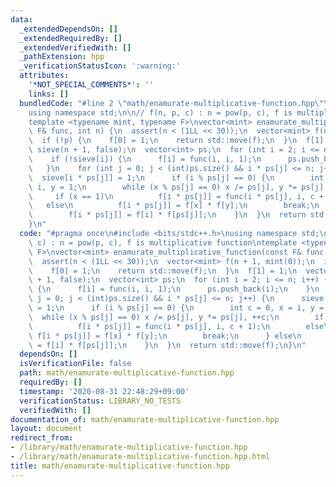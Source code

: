 ```yaml
---
data:
  _extendedDependsOn: []
  _extendedRequiredBy: []
  _extendedVerifiedWith: []
  _pathExtension: hpp
  _verificationStatusIcon: ':warning:'
  attributes:
    '*NOT_SPECIAL_COMMENTS*': ''
    links: []
  bundledCode: "#line 2 \"math/enamurate-multiplicative-function.hpp\"\n#include <bits/stdc++.h>\n\
    using namespace std;\n\n// f(n, p, c) : n = pow(p, c), f is multiplicative function\n\
    template <typename mint, typename F>\nvector<mint> enamurate_multiplicative_function(const\
    \ F& func, int n) {\n  assert(n < (1LL << 30));\n  vector<mint> f(n + 1, mint(0));\n\
    \  if (!p) {\n    f[0] = 1;\n    return std::move(f);\n  }\n  f[1] = 1;\n  vector<bool>\
    \ sieve(n + 1, false);\n  vector<int> ps;\n  for (int i = 2; i <= n; i++) {\n\
    \    if (!sieve[i]) {\n      f[i] = func(i, i, 1);\n      ps.push_back(i);\n \
    \   }\n    for (int j = 0; j < (int)ps.size() && i * ps[j] <= n; j++) {\n    \
    \  sieve[i * ps[j]] = 1;\n      if (i % ps[j] == 0) {\n        int c = 0, x =\
    \ i, y = 1;\n        while (x % ps[j] == 0) x /= ps[j], y *= ps[j], ++c;\n   \
    \     if (x == 1)\n          f[i * ps[j]] = func(i * ps[j], i, c + 1);\n     \
    \   else\n          f[i * ps[j]] = f[x] * f[y];\n        break;\n      } else\n\
    \        f[i * ps[j]] = f[i] * f[ps[j]];\n    }\n  }\n  return std::move(f);\n\
    }\n"
  code: "#pragma once\n#include <bits/stdc++.h>\nusing namespace std;\n\n// f(n, p,\
    \ c) : n = pow(p, c), f is multiplicative function\ntemplate <typename mint, typename\
    \ F>\nvector<mint> enamurate_multiplicative_function(const F& func, int n) {\n\
    \  assert(n < (1LL << 30));\n  vector<mint> f(n + 1, mint(0));\n  if (!p) {\n\
    \    f[0] = 1;\n    return std::move(f);\n  }\n  f[1] = 1;\n  vector<bool> sieve(n\
    \ + 1, false);\n  vector<int> ps;\n  for (int i = 2; i <= n; i++) {\n    if (!sieve[i])\
    \ {\n      f[i] = func(i, i, 1);\n      ps.push_back(i);\n    }\n    for (int\
    \ j = 0; j < (int)ps.size() && i * ps[j] <= n; j++) {\n      sieve[i * ps[j]]\
    \ = 1;\n      if (i % ps[j] == 0) {\n        int c = 0, x = i, y = 1;\n      \
    \  while (x % ps[j] == 0) x /= ps[j], y *= ps[j], ++c;\n        if (x == 1)\n\
    \          f[i * ps[j]] = func(i * ps[j], i, c + 1);\n        else\n         \
    \ f[i * ps[j]] = f[x] * f[y];\n        break;\n      } else\n        f[i * ps[j]]\
    \ = f[i] * f[ps[j]];\n    }\n  }\n  return std::move(f);\n}\n"
  dependsOn: []
  isVerificationFile: false
  path: math/enamurate-multiplicative-function.hpp
  requiredBy: []
  timestamp: '2020-08-31 22:48:29+09:00'
  verificationStatus: LIBRARY_NO_TESTS
  verifiedWith: []
documentation_of: math/enamurate-multiplicative-function.hpp
layout: document
redirect_from:
- /library/math/enamurate-multiplicative-function.hpp
- /library/math/enamurate-multiplicative-function.hpp.html
title: math/enamurate-multiplicative-function.hpp
---
```

